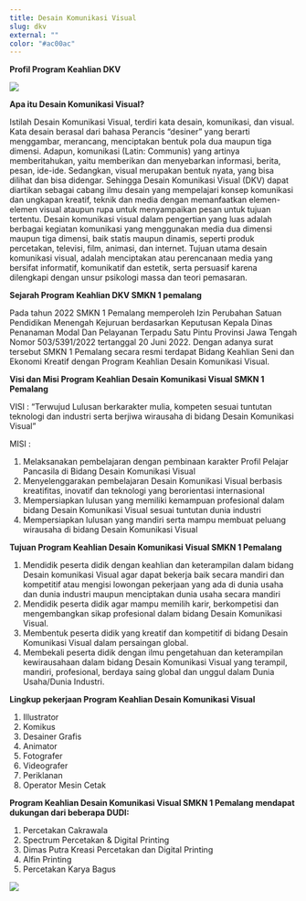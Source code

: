```yaml
---
title: Desain Komunikasi Visual
slug: dkv
external: ""
color: "#ac00ac"
---
```

**Profil Program Keahlian DKV**

![](https://res.cloudinary.com/smkn1pml/image/upload/v1675169195/Jurusan/DKV/dkv_ydwlqa.jpg)

**Apa itu Desain Komunikasi Visual?**

Istilah Desain Komunikasi Visual, terdiri kata desain, komunikasi, dan visual. Kata desain berasal dari bahasa Perancis “desiner” yang berarti menggambar, merancang, menciptakan bentuk pola dua maupun tiga dimensi. Adapun, komunikasi (Latin: Communis) yang artinya memberitahukan, yaitu memberikan dan menyebarkan informasi, berita, pesan, ide-ide. Sedangkan, visual merupakan bentuk nyata, yang bisa dilihat dan bisa didengar. Sehingga Desain Komunikasi Visual (DKV) dapat diartikan sebagai cabang ilmu desain yang mempelajari konsep komunikasi dan ungkapan kreatif, teknik dan media dengan memanfaatkan elemen-elemen visual ataupun rupa untuk menyampaikan pesan untuk tujuan tertentu. 
Desain komunikasi visual dalam pengertian yang luas adalah berbagai kegiatan komunikasi yang menggunakan media dua dimensi maupun tiga dimensi, baik statis maupun dinamis, seperti produk percetakan, televisi, film, animasi, dan internet. Tujuan utama desain komunikasi visual, adalah menciptakan atau perencanaan media yang bersifat informatif, komunikatif dan estetik, serta persuasif karena dilengkapi dengan unsur psikologi massa dan teori pemasaran.



**Sejarah Program Keahlian DKV SMKN 1 pemalang**

Pada tahun 2022 SMKN 1 Pemalang memperoleh Izin Perubahan Satuan Pendidikan Menengah Kejuruan berdasarkan Keputusan Kepala Dinas Penanaman Modal Dan Pelayanan Terpadu Satu Pintu Provinsi Jawa Tengah Nomor 503/5391/2022 tertanggal 20 Juni 2022. Dengan adanya surat tersebut SMKN 1 Pemalang secara resmi terdapat Bidang Keahlian Seni dan Ekonomi Kreatif dengan Program Keahlian Desain Komunikasi Visual.



**Visi dan Misi Program Keahlian Desain Komunikasi Visual SMKN 1 Pemalang**

VISI :
“Terwujud Lulusan berkarakter mulia, kompeten sesuai tuntutan teknologi dan industri serta berjiwa wirausaha di bidang Desain Komunikasi Visual”

MISI :

1. Melaksanakan pembelajaran dengan pembinaan karakter Profil Pelajar Pancasila di Bidang Desain Komunikasi Visual
2. Menyelenggarakan pembelajaran Desain Komunikasi Visual berbasis kreatifitas, inovatif dan teknologi yang berorientasi internasional
3. Mempersiapkan lulusan yang memiliki kemampuan profesional dalam bidang Desain Komunikasi Visual sesuai tuntutan dunia industri
4. Mempersiapkan lulusan yang mandiri serta mampu membuat peluang wirausaha di bidang Desain Komunikasi Visual



**Tujuan Program Keahlian Desain Komunikasi Visual SMKN 1 Pemalang**

1. Mendidik peserta didik dengan keahlian dan keterampilan dalam bidang Desain komunikasi Visual agar dapat bekerja baik secara mandiri dan kompetitif atau mengisi lowongan pekerjaan yang ada di dunia usaha dan dunia industri maupun menciptakan dunia usaha secara mandiri
2. Mendidik peserta didik agar mampu memilih karir, berkompetisi dan mengembangkan sikap profesional dalam bidang Desain Komunikasi Visual.
3. Membentuk peserta didik yang kreatif dan kompetitif di bidang Desain Komunikasi Visual dalam persaingan global.
4. Membekali peserta didik dengan ilmu pengetahuan dan keterampilan kewirausahaan dalam bidang Desain Komunikasi Visual yang terampil, mandiri, profesional, berdaya saing global dan unggul dalam Dunia Usaha/Dunia Industri.

**Lingkup pekerjaan Program Keahlian Desain Komunikasi Visual**

1. Illustrator
2. Komikus
3. Desainer Grafis
4. Animator
5. Fotografer
6. Videografer
7. Periklanan
8. Operator Mesin Cetak

**Program Keahlian Desain Komunikasi Visual SMKN 1 Pemalang mendapat dukungan dari beberapa DUDI:** 

1. Percetakan Cakrawala
2. Spectrum Percetakan & Digital Printing
3. Dimas Putra Kreasi Percetakan dan Digital Printing
4. Alfin Printing
5. Percetakan Karya Bagus

![](https://res.cloudinary.com/smkn1pml/image/upload/v1675169404/Jurusan/DKV/dkv2_azofzv.png)